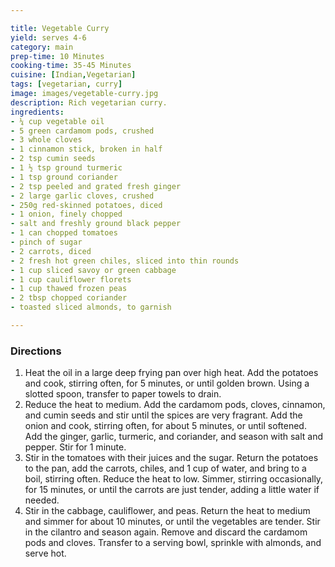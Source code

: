 ```yaml
---

title: Vegetable Curry
yield: serves 4-6
category: main
prep-time: 10 Minutes
cooking-time: 35-45 Minutes
cuisine: [Indian,Vegetarian]
tags: [vegetarian, curry]
image: images/vegetable-curry.jpg
description: Rich vegetarian curry.
ingredients:
- ¼ cup vegetable oil
- 5 green cardamom pods, crushed
- 3 whole cloves
- 1 cinnamon stick, broken in half
- 2 tsp cumin seeds
- 1 ½ tsp ground turmeric
- 1 tsp ground coriander
- 2 tsp peeled and grated fresh ginger
- 2 large garlic cloves, crushed
- 250g red-skinned potatoes, diced
- 1 onion, finely chopped
- salt and freshly ground black pepper
- 1 can chopped tomatoes
- pinch of sugar
- 2 carrots, diced
- 2 fresh hot green chiles, sliced into thin rounds
- 1 cup sliced savoy or green cabbage
- 1 cup cauliflower florets
- 1 cup thawed frozen peas
- 2 tbsp chopped coriander
- toasted sliced almonds, to garnish

---
```


### Directions

1. Heat the oil in a large deep frying pan over high heat. Add the potatoes and cook, stirring often, for 5 minutes, or until golden brown. Using a slotted spoon, transfer to paper towels to drain.
2. Reduce the heat to medium. Add the cardamom pods, cloves, cinnamon, and cumin seeds and stir until the spices are very fragrant. Add the onion and cook, stirring often, for about 5 minutes, or until softened. Add the ginger, garlic, turmeric, and coriander, and season with salt and pepper. Stir for 1 minute.
3. Stir in the tomatoes with their juices and the sugar. Return the potatoes to the pan, add the carrots, chiles, and 1 cup of water, and bring to a boil, stirring often. Reduce the heat to low. Simmer, stirring occasionally, for 15 minutes, or until the carrots are just tender, adding a little water if needed.
4. Stir in the cabbage, cauliflower, and peas. Return the heat to medium and simmer for about 10 minutes, or until the vegetables are tender. Stir in the cilantro and season again. Remove and discard the cardamom pods and cloves. Transfer to a serving bowl, sprinkle with almonds, and serve hot.
